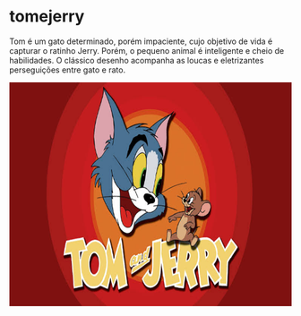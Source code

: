 <!Desenhos html>
<html lang="pt-br">
<head>
    <meta charset="UTF-8">
    <meta name="viewport" content="width=device-width, initial-scale=1.0">
    <title>Document</title>
</head>
<body>
    <!DOCTYPE html>
<html>
<head>
  <title>Tdesenho</title>
</head>
<body>
  <h1>tomejerry</h1>
  <p>Tom é um gato determinado, porém impaciente, cujo objetivo de vida é capturar o ratinho Jerry. Porém, o pequeno animal é inteligente e cheio de habilidades. O clássico desenho acompanha as loucas e eletrizantes perseguições entre gato e rato.</p>
</body>
</html>
    <img src="tomejerry.jpeg" alt="desenho: descricao da imagem" width="600" height="400">
    <p><!DOCTYPE html>
<html lang="pt-br">
<head>
    <meta charset="UTF-8">
    <meta name="viewport" content="width=device-width, initial-scale=1.0">
    <title>Document</title>
</head>
<body>
    
